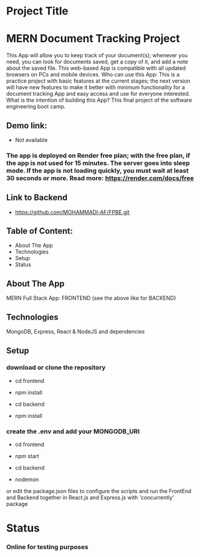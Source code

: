 # Project Title

# MERN Document Tracking Project

This App will allow you to keep track of your document(s); whenever you need, you can look for documents saved, get a copy of it, and add a note about the saved file. This web-based App is compatible with all updated browsers on PCs and mobile devices.
Who can use this App: This is a practice project with basic features at the current stages; the next version will have new features to make it better with minimum functionality for a document tracking App and easy access and use for everyone interested.
What is the intention of building this App? This final project of the software engineering boot camp.

## Demo link:

- Not available

### The app is deployed on Render free plan; with the free plan, if the app is not used for 15 minutes. The server goes into sleep mode. If the app is not loading quickly, you must wait at least 30 seconds or more. Read more: https://render.com/docs/free

## Link to Backend

- https://github.com/MOHAMMADI-AF/FPBE.git

## Table of Content:

- About The App
- Technologies
- Setup
- Status

## About The App

MERN Full Stack App: FRONTEND (see the above like for BACKEND)

## Technologies

MongoDB, Express, React & NodeJS and dependencies

## Setup

### download or clone the repository

- cd frontend

- npm install

- cd backend

- npm install

### create the .env and add your MONGODB_URI

- cd frontend

- npm start

- cd backend

- nodemon

or edit the package.json files to configure the scripts and run the FrontEnd and Backend together in React.js and Express.js with 'concurrently' package

# Status

### Online for testing purposes
